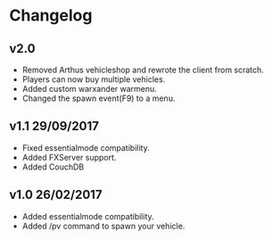 # Changelog

## v2.0
- Removed Arthus vehicleshop and rewrote the client from scratch.
- Players can now buy multiple vehicles.
- Added custom warxander warmenu.
- Changed the spawn event(F9) to a menu.

## v1.1 29/09/2017

- Fixed essentialmode compatibility.
- Added FXServer support.
- Added CouchDB

## v1.0 26/02/2017
- Added essentialmode compatibility.
- Added /pv command to spawn your vehicle.
